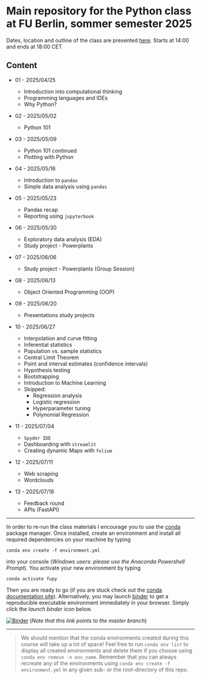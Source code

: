 # Main repository for the Python class at FU Berlin, sommer semester 2025
 
Dates, location and outline of the class are presented [here](https://www.fu-berlin.de/vv/de/lv/927201).
Starts at 14:00 and ends at 18:00 CET

## Content

- 01 - 2025/04/25

  - Introduction into computational thinking
  - Programming languages and IDEs
  - Why Python?

- 02 - 2025/05/02

  - Python 101

- 03 - 2025/05/09

  - Python 101 continued
  - Plotting with Python

- 04 - 2025/05/16

  - Introduction to `pandas`
  - Simple data analysis using `pandas`

- 05 - 2025/05/23

  - Pandas recap
  - Reporting using `jupyterbook`

- 06 - 2025/05/30

  - Exploratory data analysis (EDA)
  - Study project - Powerplants

- 07 - 2025/06/06

  - Study project - Powerplants (Group Session)

- 08 - 2025/06/13 
  - Object Oriented Programming (OOP)
  
- 09 - 2025/06/20 
  - Presentations study projects 

- 10 - 2025/06/27
  
  - Interpolation and curve fitting
  - Inferential statistics
  - Population vs. sample statistics
  - Central Limit Theorem
  - Point and interval estimates (confidence intervals)
  - Hypothesis testing
  - Bootstrapping
  - Introduction to Machine Learning
  - Skipped:
    - Regression analysis
    - Logistic regression
    - Hyperparameter tuning
    - Polynomial Regression

* 11 - 2025/07/04

  - `Spyder IDE`
  - Dashboarding with `streamlit`
  - Creating dynamic Maps with `folium` 

* 12 - 2025/07/11
  
  - Web scraping
  - Wordclouds


* 13 - 2025/07/18 

  - Feedback round
  - APIs (FastAPI)
  
---

In order to re-run the class materials I encourage you to use the [conda](https://conda.io/docs/) package manager. Once installed, create an environment and install all required dependencies on your machine by typing

`conda env create -f environment.yml`

into your console (_Windows users: please use the Anaconda Powershell Prompt_). You activate your new environment by typing

`conda activate fupy`

Then you are ready to go (if you are stuck check out the [conda documentation site](https://conda.io/docs/user-guide/tasks/manage-environments.html#)). Alternatively, you may launch [binder](https://mybinder.org/) to get a reproducible executable environment immediately in your browser. Simply click the _launch binder_ icon below.

[![Binder](https://mybinder.org/badge_logo.svg)](https://mybinder.org/v2/gh/eotp/python-FU-class/master?urlpath=lab) (*Note that this link  points to the master branch*)

---

> We should mention that the conda environments created during this course will take up a lot of space!
> Feel free to run `conda env list` to display all created environments and delete them if you choose using `conda env remove -n env_name`.
> Remember that you can always recreate any of the environments using `conda env create -f environment.yml` in any given sub- or the root-directory of this repo. 
